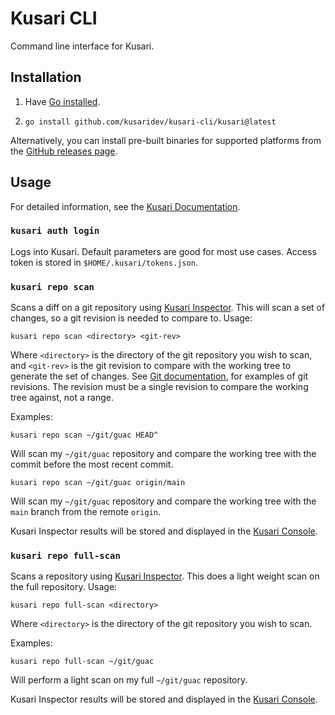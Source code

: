 # Kusari CLI

Command line interface for Kusari.

## Installation

1. Have [Go installed](https://go.dev/doc/install).

1. `go install github.com/kusaridev/kusari-cli/kusari@latest`

Alternatively, you can install pre-built binaries for supported platforms from
the [GitHub releases page](https://github.com/kusaridev/kusari-cli/releases).

## Usage

For detailed information, see the [Kusari Documentation](https://docs.kusari.cloud/docs/CLI/).

### `kusari auth login`

Logs into Kusari. Default parameters are good for most use cases. Access token
is stored in `$HOME/.kusari/tokens.json`.

### `kusari repo scan`

Scans a diff on a git repository using [Kusari
Inspector](https://www.kusari.dev/inspector). This will scan a set of changes,
so a git revision is needed to compare to. Usage:

```
kusari repo scan <directory> <git-rev>
```

Where `<directory>` is the directory of the git repository you wish to scan,
and `<git-rev>` is the git revision to compare with the working tree to
generate the set of changes. See [Git
documentation](https://git-scm.com/docs/gitrevisions), for examples of git
revisions. The revision must be a single revision to compare the working tree
against, not a range.

Examples:

```
kusari repo scan ~/git/guac HEAD^
```

Will scan my `~/git/guac` repository and compare the working tree with the
commit before the most recent commit.

```
kusari repo scan ~/git/guac origin/main
```

Will scan my `~/git/guac` repository and compare the working tree with the
`main` branch from the remote `origin`.

Kusari Inspector results will be stored and displayed in the [Kusari
Console](https://console.us.kusari.cloud/analysis/cli).

### `kusari repo full-scan`

Scans a repository using [Kusari
Inspector](https://www.kusari.dev/inspector). This does a light weight scan on
the full repository.  Usage:

```
kusari repo full-scan <directory>
```

Where `<directory>` is the directory of the git repository you wish to scan.


Examples:

```
kusari repo full-scan ~/git/guac
```

Will perform a light scan on my full `~/git/guac` repository.

Kusari Inspector results will be stored and displayed in the [Kusari
Console](https://console.us.kusari.cloud/analysis/cli).
